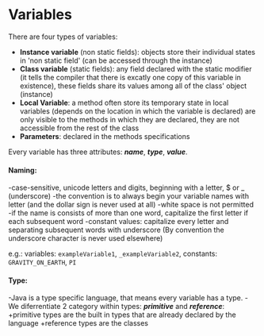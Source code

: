 # Variables

There are four types of variables:
- **Instance variable** (non static fields): objects store their individual states in 'non static field' (can be accessed through the instance)
- **Class variable** (static fields): any field declared with the static modifier (it tells the compiler that there is excatly one copy of this variable in existence), these fields share its values among all of the class' object (instance) 
- **Local Variable**: a method often store its temporary state in local variables (depends on the location in which the variable is declared)
	are only visible to the methods in which they are declared, they are not accessible from the rest of the class
- **Parameters**: declared in the methods specifications

Every variable has three attributes: ***name***, ***type***, ***value***.

#### Naming: 
-case-sensitive, unicode letters and digits, beginning with a letter, $ or _ (underscore)
-the convention is to always begin your variable names with letter (and the dollar sign is never used at all)
-white space is not permitted
-if the name is consists of more than one word, capitalize the first letter if each subsequent word
-constant values: capitalize every letter and separating subsequent words with underscore (By convention the underscore character is never used elsewhere) 

e.g.: variables: `exampleVariable1`, `_exampleVariable2`, constants: `GRAVITY_ON_EARTH`, `PI`

#### Type:
-Java is a type specific language, that means every variable has a type.
-We diferrentiate 2 category within types: ***primitive*** and ***reference***:
+primitive types are the built in types that are already declared by the language
+reference types are the classes


